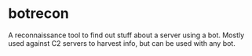 # botrecon
A reconnaissance tool to find out stuff about a server using a bot. Mostly used against C2 servers to harvest info, but can be used with any bot.
